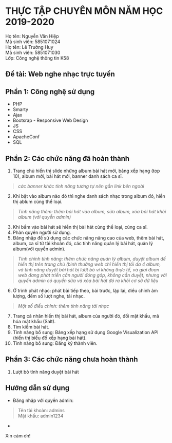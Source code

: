 # THỰC TẬP CHUYÊN MÔN NĂM HỌC 2019-2020
Họ tên: Nguyễn Văn Hiệp  
Mã sinh viên: 5851071024  
Họ tên: Lê Trường Huy  
Mã sinh viên: 5851071030  
Lớp: Công nghệ thông tin K58  
## Đề tài: Web nghe nhạc trực tuyến  
## Phần 1: Công nghệ sử dụng
- PHP
- Smarty
- Ajax
- Bootsrap - Responsive Web Design
- JS
- CSS
- ApacheConf
- SQL  
## Phần 2: Các chức năng đã hoàn thành
1. Trang chủ hiển thị slide những album bài hát mới, bảng xếp hạng (top 10), album mới, bài hát mới, banner danh sách ca sĩ.
> *các banner khác tính năng tương tự nên gắn link bên ngoài*
2. Khi bật vào album nào đó thì nghe danh sách nhạc trong album đó, hiển thị ablum cùng thể loại.
> *Tính năng thêm: thêm bài hát vào album, sửa album, xóa bài hát khỏi album (với quyền admin)*
3. Khi bấm vào bài hát sẽ hiển thị bài hát cùng thể loại, cùng ca sĩ.
4. Phân quyền người sử dụng.
5. Đăng nhập để sử dụng các chức năng nâng cao của web, thêm bài hát, album, ca sĩ từ tài khoản đó, các tính năng quản lý bài hát, quản lý album(với quyền admin).
> *Tinh chỉnh tính năng: thêm chức năng quản lý album, duyệt album để hiển thị trên trang chủ (bình thường web chỉ hiển thị tối đa 4 album, và tính năng duyệt bài hát bị lượt bỏ vì không thực tế, và giai đoạn web đang phát triển cần người đóng góp, không cần duyệt, nhưng với quyền admin có quyền sửa và xóa bài hát đó ra khỏi cơ sở dữ liệu*
6. Ở trình phát nhạc: phát bài tiếp theo, bài trước, lặp lại, điều chỉnh âm lượng, đếm số lượt nghe, tải nhạc.
> *Một số điều chỉnh: thêm tính năng tải nhạc*
7. Trang cá nhân hiển thị bài hát, album của người đó, đổi mật khẩu, mã hóa mật khẩu (Salt).
8. Tìm kiếm bài hát.
9. Tính năng bổ sung: Bảng xếp hạng sử dụng Google Visualization API (hiển thị biểu đồ xếp hạng bài hát).
10. Tính năng bổ sung: Đăng ký thành viên.  
## Phần 3: Các chức năng chưa hoàn thành
1. Lượt bỏ tính năng duyệt bài hát  
## Hướng dẫn sử dụng
- Đăng nhập với quyền admin:
> Tên tài khoản: admins  
> Mật khẩu: admin1234
-

Xin cám ơn!
